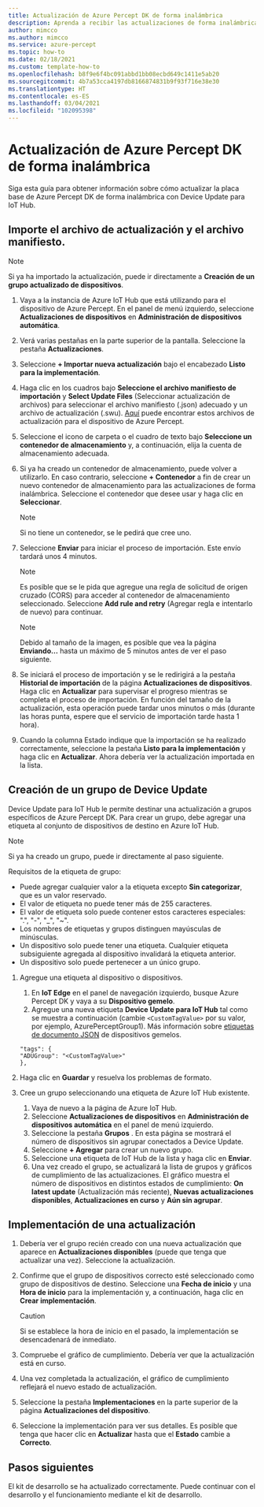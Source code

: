```yaml
---
title: Actualización de Azure Percept DK de forma inalámbrica
description: Aprenda a recibir las actualizaciones de forma inalámbrica de Azure Percept DK.
author: mimcco
ms.author: mimcco
ms.service: azure-percept
ms.topic: how-to
ms.date: 02/18/2021
ms.custom: template-how-to
ms.openlocfilehash: b8f9e6f4bc091abbd1bb08ecbd649c1411e5ab20
ms.sourcegitcommit: 4b7a53cca4197db8166874831b9f93f716e38e30
ms.translationtype: HT
ms.contentlocale: es-ES
ms.lasthandoff: 03/04/2021
ms.locfileid: "102095398"
---
```

# <a name="update-your-azure-percept-dk-over-the-air"></a>Actualización de Azure Percept DK de forma inalámbrica

Siga esta guía para obtener información sobre cómo actualizar la placa base de Azure Percept DK de forma inalámbrica con Device Update para IoT Hub.

## <a name="import-your-update-file-and-manifest-file"></a>Importe el archivo de actualización y el archivo manifiesto.

> [!NOTE]
> Si ya ha importado la actualización, puede ir directamente a **Creación de un grupo actualizado de dispositivos**.

1. Vaya a la instancia de Azure IoT Hub que está utilizando para el dispositivo de Azure Percept. En el panel de menú izquierdo, seleccione **Actualizaciones de dispositivos** en **Administración de dispositivos automática**.
 
1. Verá varias pestañas en la parte superior de la pantalla. Seleccione la pestaña **Actualizaciones**.
 
1. Seleccione **+ Importar nueva actualización** bajo el encabezado **Listo para la implementación**.
 
1. Haga clic en los cuadros bajo **Seleccione el archivo manifiesto de importación** y **Select Update Files** (Seleccionar actualización de archivos) para seleccionar el archivo manifiesto (.json) adecuado y un archivo de actualización (.swu). [Aquí](https://go.microsoft.com/fwlink/?linkid=2155625) puede encontrar estos archivos de actualización para el dispositivo de Azure Percept.
 
1. Seleccione el icono de carpeta o el cuadro de texto bajo **Seleccione un contenedor de almacenamiento** y, a continuación, elija la cuenta de almacenamiento adecuada.
 
1. Si ya ha creado un contenedor de almacenamiento, puede volver a utilizarlo. En caso contrario, seleccione **+ Contenedor** a fin de crear un nuevo contenedor de almacenamiento para las actualizaciones de forma inalámbrica. Seleccione el contenedor que desee usar y haga clic en **Seleccionar**.
 
    >[!Note]
    >Si no tiene un contenedor, se le pedirá que cree uno.
 
1. Seleccione **Enviar** para iniciar el proceso de importación. Este envío tardará unos 4 minutos.
 
    >[!Note]
    >Es posible que se le pida que agregue una regla de solicitud de origen cruzado (CORS) para acceder al contenedor de almacenamiento seleccionado. Seleccione **Add rule and retry** (Agregar regla e intentarlo de nuevo) para continuar.
 
    >[!Note]
    >Debido al tamaño de la imagen, es posible que vea la página **Enviando…** hasta un máximo de 5 minutos antes de ver el paso siguiente.
    
1. Se iniciará el proceso de importación y se le redirigirá a la pestaña **Historial de importación** de la página **Actualizaciones de dispositivos**. Haga clic en **Actualizar** para supervisar el progreso mientras se completa el proceso de importación. En función del tamaño de la actualización, esta operación puede tardar unos minutos o más (durante las horas punta, espere que el servicio de importación tarde hasta 1 hora).

1. Cuando la columna Estado indique que la importación se ha realizado correctamente, seleccione la pestaña **Listo para la implementación** y haga clic en **Actualizar**. Ahora debería ver la actualización importada en la lista.
 
## <a name="create-a-device-update-group"></a>Creación de un grupo de Device Update
Device Update para IoT Hub le permite destinar una actualización a grupos específicos de Azure Percept DK. Para crear un grupo, debe agregar una etiqueta al conjunto de dispositivos de destino en Azure IoT Hub.

> [!NOTE]
> Si ya ha creado un grupo, puede ir directamente al paso siguiente.

Requisitos de la etiqueta de grupo:
- Puede agregar cualquier valor a la etiqueta excepto **Sin categorizar**, que es un valor reservado.
- El valor de etiqueta no puede tener más de 255 caracteres.
- El valor de etiqueta solo puede contener estos caracteres especiales: ".", "-", "_", "~".
- Los nombres de etiquetas y grupos distinguen mayúsculas de minúsculas.
- Un dispositivo solo puede tener una etiqueta. Cualquier etiqueta subsiguiente agregada al dispositivo invalidará la etiqueta anterior.
- Un dispositivo solo puede pertenecer a un único grupo.

1. Agregue una etiqueta al dispositivo o dispositivos.
    1. En **IoT Edge** en el panel de navegación izquierdo, busque Azure Percept DK y vaya a su **Dispositivo gemelo**.
    1. Agregue una nueva etiqueta **Device Update para IoT Hub** tal como se muestra a continuación (cambie ```<CustomTagValue>``` por su valor, por ejemplo, AzurePerceptGroup1). Más información sobre [etiquetas de documento JSON](https://docs.microsoft.com/azure/iot-hub/iot-hub-devguide-device-twins#device-twins) de dispositivos gemelos.

    ```
    "tags": {
    "ADUGroup": "<CustomTagValue>"
    },
    ```

 
1. Haga clic en **Guardar** y resuelva los problemas de formato.
 
1. Cree un grupo seleccionando una etiqueta de Azure IoT Hub existente.
    1. Vaya de nuevo a la página de Azure IoT Hub.
    1. Seleccione **Actualizaciones de dispositivos** en **Administración de dispositivos automática** en el panel de menú izquierdo.
    1. Seleccione la pestaña **Grupos** . En esta página se mostrará el número de dispositivos sin agrupar conectados a Device Update.
    1. Seleccione **+ Agregar** para crear un nuevo grupo.
    1. Seleccione una etiqueta de IoT Hub de la lista y haga clic en **Enviar**.
    1. Una vez creado el grupo, se actualizará la lista de grupos y gráficos de cumplimiento de las actualizaciones. El gráfico muestra el número de dispositivos en distintos estados de cumplimiento: **On latest update** (Actualización más reciente), **Nuevas actualizaciones disponibles**, **Actualizaciones en curso** y **Aún sin agrupar**.
 

## <a name="deploy-an-update"></a>Implementación de una actualización
1. Debería ver el grupo recién creado con una nueva actualización que aparece en **Actualizaciones disponibles** (puede que tenga que actualizar una vez). Seleccione la actualización.
 
1. Confirme que el grupo de dispositivos correcto esté seleccionado como grupo de dispositivos de destino. Seleccione una **Fecha de inicio** y una **Hora de inicio** para la implementación y, a continuación, haga clic en **Crear implementación**. 

    >[!CAUTION]
    >Si se establece la hora de inicio en el pasado, la implementación se desencadenará de inmediato.
 
1. Compruebe el gráfico de cumplimiento. Debería ver que la actualización está en curso.
 
1. Una vez completada la actualización, el gráfico de cumplimiento reflejará el nuevo estado de actualización.
 
1. Seleccione la pestaña **Implementaciones** en la parte superior de la página **Actualizaciones del dispositivo**.
 
1. Seleccione la implementación para ver sus detalles. Es posible que tenga que hacer clic en **Actualizar** hasta que el **Estado** cambie a **Correcto**.

## <a name="next-steps"></a>Pasos siguientes

El kit de desarrollo se ha actualizado correctamente. Puede continuar con el desarrollo y el funcionamiento mediante el kit de desarrollo.